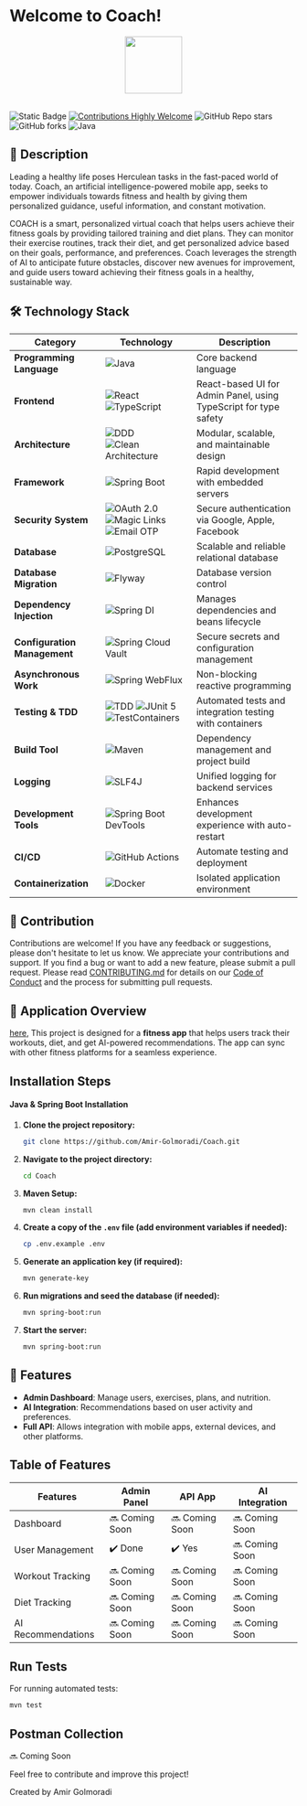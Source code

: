 # Welcome to Coach!
<div align="center">  
  <image height= "100" width ="100" src="assets/logo.png"></image>
  <br>  
</div>
<br>

![Static Badge](https://img.shields.io/badge/MIT-License-brightgreen) [![Contributions Highly Welcome](https://img.shields.io/badge/contributions-welcome-brightgreen.svg?style=flat)](https://github.com/Amir-Golmoradi/Coach/blob/master/CONTRIBUTING.md) ![GitHub Repo stars](https://img.shields.io/github/stars/Amir-Golmoradi/Coach) ![GitHub forks](https://img.shields.io/github/forks/Amir-Golmoradi/Coach?label=Amir%20Golmoradi) ![Java](https://img.shields.io/badge/Java-21-blue?logo=openjdk)

## 📜 Description

Leading a healthy life poses Herculean tasks in the fast-paced world of today. Coach, an artificial intelligence-powered
mobile app, seeks to empower individuals towards fitness and health by giving them personalized guidance, useful
information, and constant motivation.

COACH is a smart, personalized virtual coach that helps users achieve their fitness goals by providing tailored training
and diet plans. They can monitor their exercise routines, track their diet, and get personalized advice based on their
goals, performance, and preferences. Coach leverages the strength of AI to anticipate future obstacles, discover new
avenues for improvement, and guide users toward achieving their fitness goals in a healthy, sustainable way.

## 🛠 Technology Stack

| Category                     | Technology                                                                                                                                                                                                      | Description                                                      |
|------------------------------|-----------------------------------------------------------------------------------------------------------------------------------------------------------------------------------------------------------------|------------------------------------------------------------------|
| **Programming Language**     | ![Java](https://img.shields.io/badge/Java-21-blue?logo=openjdk)                                                                                                                                                 | Core backend language                                            |
| **Frontend**                 | ![React](https://img.shields.io/badge/React-18-blue?logo=react) ![TypeScript](https://img.shields.io/badge/TypeScript-5-blue?logo=typescript)                                                                   | React-based UI for Admin Panel, using TypeScript for type safety |
| **Architecture**             | ![DDD](https://img.shields.io/badge/Architecture-DDD-blueviolet) ![Clean Architecture](https://img.shields.io/badge/Architecture-Clean_Architecture-blueviolet)                                                 | Modular, scalable, and maintainable design                       |
| **Framework**                | ![Spring Boot](https://img.shields.io/badge/Spring%20Boot-3.4.2-brightgreen?logo=springboot)                                                                                                                    | Rapid development with embedded servers                          |
| **Security System**          | ![OAuth 2.0](https://img.shields.io/badge/Auth-OAuth_2.0-orange?logo=oauth) ![Magic Links](https://img.shields.io/badge/Auth-Magic_Links-blue) ![Email OTP](https://img.shields.io/badge/Auth-Email_OTP-yellow) | Secure authentication via Google, Apple, Facebook                |
| **Database**                 | ![PostgreSQL](https://img.shields.io/badge/Database-PostgreSQL-blue?logo=postgresql)                                                                                                                            | Scalable and reliable relational database                        |
| **Database Migration**       | ![Flyway](https://img.shields.io/badge/Migration-Flyway-red?logo=flyway)                                                                                                                                        | Database version control                                         |
| **Dependency Injection**     | ![Spring DI](https://img.shields.io/badge/DI-Spring_DI-brightgreen?logo=spring)                                                                                                                                 | Manages dependencies and beans lifecycle                         |
| **Configuration Management** | ![Spring Cloud Vault](https://img.shields.io/badge/Config-Spring_Cloud_Vault-purple?logo=vault)                                                                                                                 | Secure secrets and configuration management                      |
| **Asynchronous Work**        | ![Spring WebFlux](https://img.shields.io/badge/Reactive-Spring_WebFlux-green?logo=spring)                                                                                                                       | Non-blocking reactive programming                                |
| **Testing & TDD**            | ![TDD](https://img.shields.io/badge/Testing-TDD-yellow) ![JUnit 5](https://img.shields.io/badge/Testing-JUnit_5-blue?logo=junit5) ![TestContainers](https://img.shields.io/badge/Testing-TestContainers-orange) | Automated tests and integration testing with containers          |
| **Build Tool**               | ![Maven](https://img.shields.io/badge/Build-Maven-red?logo=apachemaven)                                                                                                                                         | Dependency management and project build                          |
| **Logging**                  | ![SLF4J](https://img.shields.io/badge/Logging-SLF4J-lightgrey?logo=log4j)                                                                                                                                       | Unified logging for backend services                             |
| **Development Tools**        | ![Spring Boot DevTools](https://img.shields.io/badge/DevTools-Spring_Boot_DevTools-brightgreen)                                                                                                                 | Enhances development experience with auto-restart                |
| **CI/CD**                    | ![GitHub Actions](https://img.shields.io/badge/CI/CD-GitHub_Actions-blue?logo=githubactions)                                                                                                                    | Automate testing and deployment                                  |
| **Containerization**         | ![Docker](https://img.shields.io/badge/Containerization-Docker-blue?logo=docker)                                                                                                                                | Isolated application environment                                 |

## 🤝 Contribution

Contributions are welcome! If you have any feedback or suggestions, please don't hesitate to let us know. We appreciate
your contributions and support. If you find a bug or want to add a new feature, please submit a pull request. Please
read [CONTRIBUTING.md](https://github.com/Amir-Golmoradi/Coach/blob/master/Contributing.md) for details on
our [Code of Conduct](https://github.com/Amir-Golmoradi/Coach/blob/master/Code_Of_Conduct.md) and the process for
submitting pull requests.

## 📱 Application Overview

[here](https://github.com/RahimMahmoudzadeh/Coach), This project is designed for a **fitness app** that helps users track their workouts, diet, and get AI-powered recommendations. The app can sync with other fitness platforms for a seamless experience.

## Installation Steps

#### Java & Spring Boot Installation

1. **Clone the project repository:**

    ```bash
    git clone https://github.com/Amir-Golmoradi/Coach.git
    ```

2. **Navigate to the project directory:**

    ```bash
    cd Coach
    ```

3. **Maven Setup:**

    ```bash
    mvn clean install
    ```

4. **Create a copy of the `.env` file (add environment variables if needed):**

    ```bash
    cp .env.example .env
    ```

5. **Generate an application key (if required):**

    ```bash
    mvn generate-key
    ```

6. **Run migrations and seed the database (if needed):**

    ```bash
    mvn spring-boot:run
    ```

7. **Start the server:**

    ```bash
    mvn spring-boot:run
    ```

## 📑 Features

- **Admin Dashboard**: Manage users, exercises, plans, and nutrition.
- **AI Integration**: Recommendations based on user activity and preferences.
- **Full API**: Allows integration with mobile apps, external devices, and other platforms.

## Table of Features

| Features           | Admin Panel    | API App        | AI Integration |
|--------------------|----------------|----------------|----------------|
| Dashboard          | 🔜 Coming Soon | 🔜 Coming Soon | 🔜 Coming Soon |
| User Management    | ✔️ Done        | ✔️ Yes         | 🔜 Coming Soon |
| Workout Tracking   | 🔜 Coming Soon | 🔜 Coming Soon | 🔜 Coming Soon |
| Diet Tracking      | 🔜 Coming Soon | 🔜 Coming Soon | 🔜 Coming Soon |
| AI Recommendations | 🔜 Coming Soon | 🔜 Coming Soon | 🔜 Coming Soon |

## Run Tests

For running automated tests:

```bash
mvn test
```

## Postman Collection
🔜 Coming Soon

Feel free to contribute and improve this project!

Created by Amir Golmoradi

